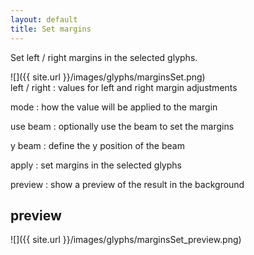 ```yaml
---
layout: default
title: Set margins
---
```


Set left / right margins in the selected glyphs.

<div class='row'>

<div class='col' markdown='1'>
![]({{ site.url }}/images/glyphs/marginsSet.png)
</div>

<div class='col' markdown='1'>
left / right
: values for left and right margin adjustments

mode
: how the value will be applied to the margin

use beam
: optionally use the beam to set the margins

y beam
: define the y position of the beam

apply
: set margins in the selected glyphs

preview
: show a preview of the result in the background
</div>

</div>

preview
-------

![]({{ site.url }}/images/glyphs/marginsSet_preview.png)
